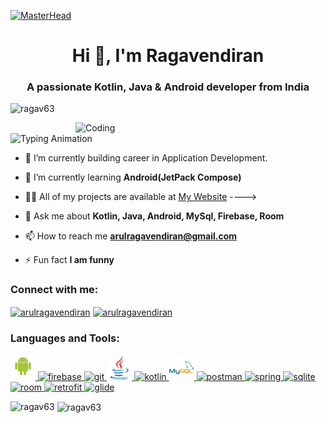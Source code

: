[![MasterHead](https://1.bp.blogspot.com/-7A4WynwLsMw/XbBpCXG8fHI/AAAAAAAAMt4/uOa1bpLskYgrwGbllhSu2SDj_Mig8SXJQCLcBGAsYHQ/s1600/2000_600px.gif)](https://ragav63.io)
<h1 align="center">Hi 👋, I'm Ragavendiran</h1>
<h3 align="center">A passionate Kotlin, Java & Android developer from India</h3>

<p align="left"> <img src="https://komarev.com/ghpvc/?username=ragav63&label=Profile%20views&color=0e75b6&style=flat" alt="ragav63" /> </p>

 <a href="https://hj0vff.csb.app/" target="_blank">
    <img alt="Coding" width="400" align="right" src="https://encrypted-tbn0.gstatic.com/images?q=tbn:ANd9GcRA9NlXX3sTikqVXnUGxlnxVb76gbqe1ZwaWQ&s">
</a>

![Typing Animation](https://readme-typing-svg.demolab.com?font=Fira+Code&size=24&duration=3000&pause=1000&color=F79C22&center=true&vCenter=true&width=435&lines=Welcome+to+my+GitHub!;Experience+Android+Apps!;Transform+concepts+into+View!)



 - 🔭 I’m currently building career in Application Development.

- 🌱 I’m currently learning **Android(JetPack Compose)**

- 👨‍💻 All of my projects are available at [My Website](https://hj0vff.csb.app/) ---->

- 💬 Ask me about **Kotlin, Java, Android, MySql, Firebase, Room**

- 📫 How to reach me **arulragavendiran@gmail.com**

- ⚡ Fun fact **I am funny**



<h3 align="left">Connect with me:</h3>
<p align="left">
<a href="https://linkedin.com/in/arulragavendiran" target="blank"><img align="center" src="https://raw.githubusercontent.com/rahuldkjain/github-profile-readme-generator/master/src/images/icons/Social/linked-in-alt.svg" alt="arulragavendiran" height="30" width="40" /></a>
<a href="https://codesandbox.com/arulragavendiran" target="blank"><img align="center" src="https://raw.githubusercontent.com/rahuldkjain/github-profile-readme-generator/master/src/images/icons/Social/codesandbox.svg" alt="arulragavendiran" height="30" width="40" /></a>
</p>

<h3 align="left">Languages and Tools:</h3>
<p align="left">
  <!-- Android -->
  <a href="https://developer.android.com" target="_blank" rel="noreferrer">
    <img src="https://raw.githubusercontent.com/devicons/devicon/master/icons/android/android-original-wordmark.svg" alt="android" width="40" height="40"/>
  </a>

  <!-- Firebase -->
  <a href="https://firebase.google.com/" target="_blank" rel="noreferrer">
    <img src="https://miro.medium.com/v2/resize:fit:300/1*R4c8lHBHuH5qyqOtZb3h-w.png" alt="firebase" width="40" height="40"/>
  </a>

  <!-- Git -->
  <a href="https://git-scm.com/" target="_blank" rel="noreferrer">
    <img src="https://www.vectorlogo.zone/logos/git-scm/git-scm-icon.svg" alt="git" width="40" height="40"/>
  </a>

  <!-- Java -->
  <a href="https://www.java.com" target="_blank" rel="noreferrer">
    <img src="https://raw.githubusercontent.com/devicons/devicon/master/icons/java/java-original.svg" alt="java" width="40" height="40"/>
  </a>

  <!-- Kotlin -->
  <a href="https://kotlinlang.org" target="_blank" rel="noreferrer">
    <img src="https://www.vectorlogo.zone/logos/kotlinlang/kotlinlang-icon.svg" alt="kotlin" width="40" height="40"/>
  </a>

  <!-- MySQL -->
  <a href="https://www.mysql.com/" target="_blank" rel="noreferrer">
    <img src="https://raw.githubusercontent.com/devicons/devicon/master/icons/mysql/mysql-original-wordmark.svg" alt="mysql" width="40" height="40"/>
  </a>

  <!-- Postman -->
  <a href="https://postman.com" target="_blank" rel="noreferrer">
    <img src="https://www.vectorlogo.zone/logos/getpostman/getpostman-icon.svg" alt="postman" width="40" height="40"/>
  </a>

  <!-- Spring -->
  <a href="https://spring.io/" target="_blank" rel="noreferrer">
    <img src="https://www.vectorlogo.zone/logos/springio/springio-icon.svg" alt="spring" width="40" height="40"/>
  </a>

  <!-- SQLite -->
  <a href="https://www.sqlite.org/" target="_blank" rel="noreferrer">
    <img src="https://www.vectorlogo.zone/logos/sqlite/sqlite-icon.svg" alt="sqlite" width="40" height="40"/>
  </a>

 <!-- Room DB -->
<a href="https://developer.android.com/jetpack/androidx/releases/room" target="_blank" rel="noreferrer">
  <img src="https://github.com/user-attachments/assets/894ccb64-fcd8-4bd1-a380-56a6a7e87cd7" alt="room" width="40" height="40"/>
</a>

  <!-- Retrofit -->
<a href="https://square.github.io/retrofit/" target="_blank" rel="noreferrer">
  <img src="https://github.com/user-attachments/assets/2e775fb1-df2b-4a72-ade8-b7f664aaa577" alt="retrofit" width="40" height="40"/>
</a>

  <!-- Glide -->
<a href="https://github.com/bumptech/glide" target="_blank" rel="noreferrer">
  <img src="https://github.com/user-attachments/assets/7fc935f5-4d86-4fdc-a2d6-8bc4af777bdf" alt="glide" width="40" height="40"/>
</a>



</p>


<p><img align="left" src="https://github-readme-stats.vercel.app/api/top-langs?username=ragav63&show_icons=true&locale=en&layout=compact" alt="ragav63" /></p>

<p>&nbsp;<img align="center" src="https://github-readme-stats.vercel.app/api?username=ragav63&show_icons=true&locale=en" alt="ragav63" /></p>

